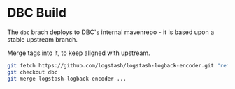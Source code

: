 # DBC Build

The `dbc` brach deploys to DBC's internal mavenrepo - it is based upon a stable upstream branch.

Merge tags into it, to keep aligned with upstream.
```sh
git fetch https://github.com/logstash/logstash-logback-encoder.git "refs/tags/*:refs/tags/*"
git checkout dbc
git merge logstash-logback-encoder-...
```